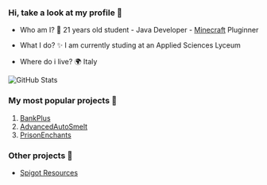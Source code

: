 ### Hi, take a look at my profile 👋

- Who am I? 🤔 
21 years old student - Java Developer - [Minecraft](https://www.minecraft.net/it-it) Pluginner

- What I do? ✨ 
I am currently studing at an Applied Sciences Lyceum

- Where do i live? 🌍 
Italy

![GitHub Stats](https://github-readme-stats.vercel.app/api?username=ImJaxs&show_icons=true&count_private=true)

### My most popular projects 💎

1. [BankPlus](https://www.spigotmc.org/resources/%E2%9C%A8-bankplus-%E2%9C%A8.93130/)
2. [AdvancedAutoSmelt](https://www.spigotmc.org/resources/%E2%9C%A8-advancedautosmelt-%E2%9C%A8-autosmelt-autopickup-inventoryfull-alert-1-7-1-19-compatible.90587/)
3. [PrisonEnchants](https://www.spigotmc.org/resources/%E2%AD%90-prisonenchants-free-%E2%AD%90-custom-enchants-token-system-plugin-addons-and-more.95791/)

### Other projects 🌟

- [Spigot Resources](https://www.spigotmc.org/resources/authors/pulsi_.1061803/)

